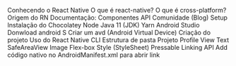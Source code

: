 Conhecendo o React Native
O que é react-native?
O que é cross-platform?
Origem do RN
Documentação:
Componentes
API
Comunidade (Blog)
Setup
Instalação do Chocolatey
Node
Java 11 (JDK)
Yarn
Android Studio
Donwload android S
Criar um avd (Android Virtual Device)
Criação do projeto
Uso do React Native CLI
Estrutura de pasta
Projeto Profile
View
Text
SafeAreaView
Image
Flex-box
Style (StyleSheet)
Pressable
Linking API
Add código nativo no AndroidManifest.xml para abrir link
